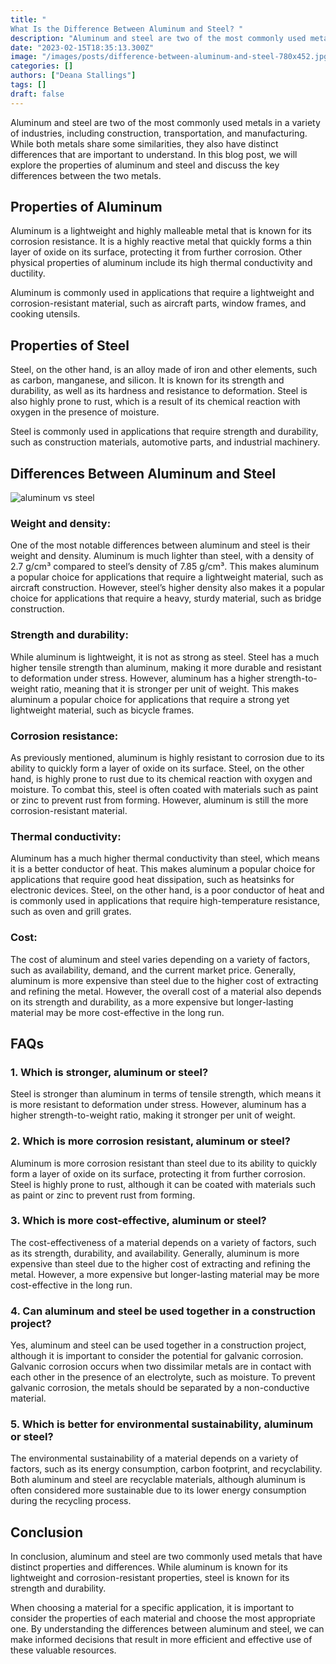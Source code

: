 ```yaml
---
title: "
What Is the Difference Between Aluminum and Steel? "
description: "Aluminum and steel are two of the most commonly used metals in a variety of industries, including construction, transportation, and manufacturing. Whi"
date: "2023-02-15T18:35:13.300Z"
image: "/images/posts/difference-between-aluminum-and-steel-780x452.jpg"
categories: []
authors: ["Deana Stallings"]
tags: []
draft: false
---
```


Aluminum and steel are two of the most commonly used metals in a variety of industries, including construction, transportation, and manufacturing. While both metals share some similarities, they also have distinct differences that are important to understand. In this blog post, we will explore the properties of aluminum and steel and discuss the key differences between the two metals.

## Properties of Aluminum

Aluminum is a lightweight and highly malleable metal that is known for its corrosion resistance. It is a highly reactive metal that quickly forms a thin layer of oxide on its surface, protecting it from further corrosion. Other physical properties of aluminum include its high thermal conductivity and ductility.

Aluminum is commonly used in applications that require a lightweight and corrosion-resistant material, such as aircraft parts, window frames, and cooking utensils.

## Properties of Steel

Steel, on the other hand, is an alloy made of iron and other elements, such as carbon, manganese, and silicon. It is known for its strength and durability, as well as its hardness and resistance to deformation. Steel is also highly prone to rust, which is a result of its chemical reaction with oxygen in the presence of moisture.

Steel is commonly used in applications that require strength and durability, such as construction materials, automotive parts, and industrial machinery.

## Differences Between Aluminum and Steel

![aluminum vs steel](https://www.pdhre.org/wp-content/uploads/2023/02/aluminum-vs-steel.jpg)

### Weight and density:

One of the most notable differences between aluminum and steel is their weight and density. Aluminum is much lighter than steel, with a density of 2.7 g/cm³ compared to steel’s density of 7.85 g/cm³. This makes aluminum a popular choice for applications that require a lightweight material, such as aircraft construction. However, steel’s higher density also makes it a popular choice for applications that require a heavy, sturdy material, such as bridge construction.

### Strength and durability:

While aluminum is lightweight, it is not as strong as steel. Steel has a much higher tensile strength than aluminum, making it more durable and resistant to deformation under stress. However, aluminum has a higher strength-to-weight ratio, meaning that it is stronger per unit of weight. This makes aluminum a popular choice for applications that require a strong yet lightweight material, such as bicycle frames.

### Corrosion resistance:

As previously mentioned, aluminum is highly resistant to corrosion due to its ability to quickly form a layer of oxide on its surface. Steel, on the other hand, is highly prone to rust due to its chemical reaction with oxygen and moisture. To combat this, steel is often coated with materials such as paint or zinc to prevent rust from forming. However, aluminum is still the more corrosion-resistant material.

### Thermal conductivity:

Aluminum has a much higher thermal conductivity than steel, which means it is a better conductor of heat. This makes aluminum a popular choice for applications that require good heat dissipation, such as heatsinks for electronic devices. Steel, on the other hand, is a poor conductor of heat and is commonly used in applications that require high-temperature resistance, such as oven and grill grates.

### Cost:

The cost of aluminum and steel varies depending on a variety of factors, such as availability, demand, and the current market price. Generally, aluminum is more expensive than steel due to the higher cost of extracting and refining the metal. However, the overall cost of a material also depends on its strength and durability, as a more expensive but longer-lasting material may be more cost-effective in the long run.

## FAQs

### 1\. Which is stronger, aluminum or steel?

Steel is stronger than aluminum in terms of tensile strength, which means it is more resistant to deformation under stress. However, aluminum has a higher strength-to-weight ratio, making it stronger per unit of weight.

### 2\. Which is more corrosion resistant, aluminum or steel?

Aluminum is more corrosion resistant than steel due to its ability to quickly form a layer of oxide on its surface, protecting it from further corrosion. Steel is highly prone to rust, although it can be coated with materials such as paint or zinc to prevent rust from forming.

### 3\. Which is more cost-effective, aluminum or steel?

The cost-effectiveness of a material depends on a variety of factors, such as its strength, durability, and availability. Generally, aluminum is more expensive than steel due to the higher cost of extracting and refining the metal. However, a more expensive but longer-lasting material may be more cost-effective in the long run.

### 4\. Can aluminum and steel be used together in a construction project?

Yes, aluminum and steel can be used together in a construction project, although it is important to consider the potential for galvanic corrosion. Galvanic corrosion occurs when two dissimilar metals are in contact with each other in the presence of an electrolyte, such as moisture. To prevent galvanic corrosion, the metals should be separated by a non-conductive material.

### 5\. Which is better for environmental sustainability, aluminum or steel?

The environmental sustainability of a material depends on a variety of factors, such as its energy consumption, carbon footprint, and recyclability. Both aluminum and steel are recyclable materials, although aluminum is often considered more sustainable due to its lower energy consumption during the recycling process.

## Conclusion

In conclusion, aluminum and steel are two commonly used metals that have distinct properties and differences. While aluminum is known for its lightweight and corrosion-resistant properties, steel is known for its strength and durability.

When choosing a material for a specific application, it is important to consider the properties of each material and choose the most appropriate one. By understanding the differences between aluminum and steel, we can make informed decisions that result in more efficient and effective use of these valuable resources.